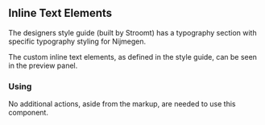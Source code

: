 ## Inline Text Elements

The designers style guide (built by Stroomt) has a typography section with specific typography styling for Nijmegen.

The custom inline text elements, as defined in the style guide, can be seen in the preview panel.

### Using

No additional actions, aside from the markup, are needed to use this component.
